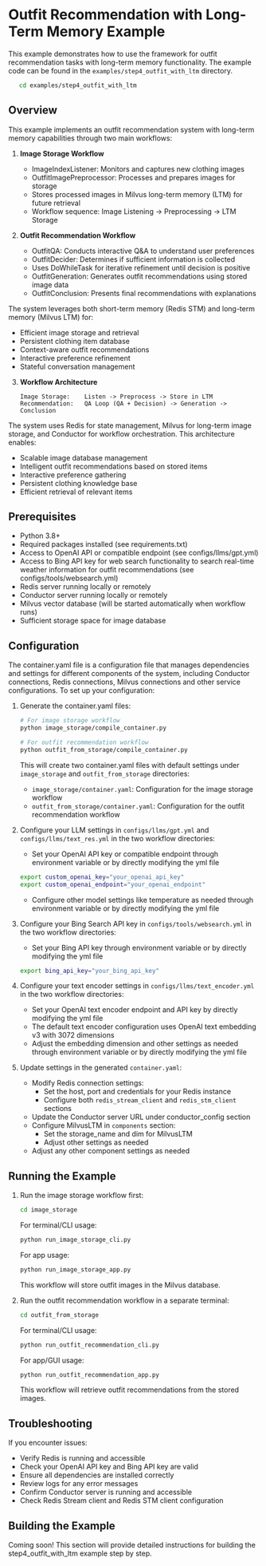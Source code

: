 # Outfit Recommendation with Long-Term Memory Example

This example demonstrates how to use the framework for outfit recommendation tasks with long-term memory functionality. The example code can be found in the `examples/step4_outfit_with_ltm` directory.
```bash
   cd examples/step4_outfit_with_ltm
```


## Overview

This example implements an outfit recommendation system with long-term memory capabilities through two main workflows:

1. **Image Storage Workflow**
   - ImageIndexListener: Monitors and captures new clothing images
   - OutfitImagePreprocessor: Processes and prepares images for storage
   - Stores processed images in Milvus long-term memory (LTM) for future retrieval
   - Workflow sequence: Image Listening -> Preprocessing -> LTM Storage

2. **Outfit Recommendation Workflow**
   - OutfitQA: Conducts interactive Q&A to understand user preferences
   - OutfitDecider: Determines if sufficient information is collected
   - Uses DoWhileTask for iterative refinement until decision is positive
   - OutfitGeneration: Generates outfit recommendations using stored image data
   - OutfitConclusion: Presents final recommendations with explanations

The system leverages both short-term memory (Redis STM) and long-term memory (Milvus LTM) for:
- Efficient image storage and retrieval
- Persistent clothing item database
- Context-aware outfit recommendations
- Interactive preference refinement
- Stateful conversation management

3. **Workflow Architecture**
   ```
   Image Storage:    Listen -> Preprocess -> Store in LTM
   Recommendation:   QA Loop (QA + Decision) -> Generation -> Conclusion
   ```

The system uses Redis for state management, Milvus for long-term image storage, and Conductor for workflow orchestration. This architecture enables:
- Scalable image database management
- Intelligent outfit recommendations based on stored items
- Interactive preference gathering
- Persistent clothing knowledge base
- Efficient retrieval of relevant items

## Prerequisites

- Python 3.8+
- Required packages installed (see requirements.txt)
- Access to OpenAI API or compatible endpoint (see configs/llms/gpt.yml)
- Access to Bing API key for web search functionality to search real-time weather information for outfit recommendations (see configs/tools/websearch.yml)
- Redis server running locally or remotely
- Conductor server running locally or remotely
- Milvus vector database (will be started automatically when workflow runs)
- Sufficient storage space for image database

## Configuration

The container.yaml file is a configuration file that manages dependencies and settings for different components of the system, including Conductor connections, Redis connections, Milvus connections and other service configurations. To set up your configuration:

1. Generate the container.yaml files:
   ```bash
   # For image storage workflow
   python image_storage/compile_container.py
   
   # For outfit recommendation workflow
   python outfit_from_storage/compile_container.py
   ```
   This will create two container.yaml files with default settings under `image_storage` and `outfit_from_storage` directories:
   - `image_storage/container.yaml`: Configuration for the image storage workflow
   - `outfit_from_storage/container.yaml`: Configuration for the outfit recommendation workflow

2. Configure your LLM settings in `configs/llms/gpt.yml` and `configs/llms/text_res.yml` in the two workflow directories:
   - Set your OpenAI API key or compatible endpoint through environment variable or by directly modifying the yml file
   ```bash
   export custom_openai_key="your_openai_api_key"
   export custom_openai_endpoint="your_openai_endpoint"
   ```
   - Configure other model settings like temperature as needed through environment variable or by directly modifying the yml file

3. Configure your Bing Search API key in `configs/tools/websearch.yml` in the two workflow directories:
   - Set your Bing API key through environment variable or by directly modifying the yml file
   ```bash
   export bing_api_key="your_bing_api_key"
   ```
4. Configure your text encoder settings in `configs/llms/text_encoder.yml` in the two workflow directories:
   - Set your OpenAI text encoder endpoint and API key by directly modifying the yml file
   - The default text encoder configuration uses OpenAI text embedding v3 with 3072 dimensions
   - Adjust the embedding dimension and other settings as needed through environment variable or by directly modifying the yml file

4. Update settings in the generated `container.yaml`:
   - Modify Redis connection settings:
     - Set the host, port and credentials for your Redis instance
     - Configure both `redis_stream_client` and `redis_stm_client` sections
   - Update the Conductor server URL under conductor_config section
   - Configure MilvusLTM in `components` section:
     - Set the storage_name and dim for MilvusLTM
     - Adjust other settings as needed
   - Adjust any other component settings as needed

## Running the Example

1. Run the image storage workflow first:

   ```bash
   cd image_storage
   ```
   For terminal/CLI usage:
   ```bash
   python run_image_storage_cli.py
   ```
   For app usage:
   ```bash
   python run_image_storage_app.py
   ```

   This workflow will store outfit images in the Milvus database.

2. Run the outfit recommendation workflow in a separate terminal:

   ```bash
   cd outfit_from_storage
   ```

   For terminal/CLI usage:
   ```bash
   python run_outfit_recommendation_cli.py
   ```

   For app/GUI usage:
   ```bash
   python run_outfit_recommendation_app.py
   ```

   This workflow will retrieve outfit recommendations from the stored images.


## Troubleshooting

If you encounter issues:
- Verify Redis is running and accessible
- Check your OpenAI API key and Bing API key are valid
- Ensure all dependencies are installed correctly
- Review logs for any error messages
- Confirm Conductor server is running and accessible
- Check Redis Stream client and Redis STM client configuration

## Building the Example

Coming soon! This section will provide detailed instructions for building the step4_outfit_with_ltm example step by step.
    